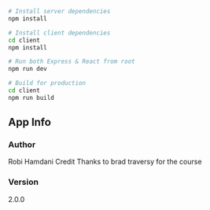 ```bash
# Install server dependencies
npm install

# Install client dependencies
cd client
npm install

# Run both Express & React from root
npm run dev

# Build for production
cd client
npm run build
```

## App Info

### Author

Robi Hamdani
Credit Thanks to brad traversy 
for the course

### Version

2.0.0
